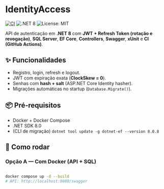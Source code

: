 # IdentityAccess
[![CI](https://img.shields.io/github/actions/workflow/status/<user>/IdentityAccess/ci.yml?branch=main)](#)
![.NET 8](https://img.shields.io/badge/.NET-8.0-512BD4)
![License: MIT](https://img.shields.io/badge/License-MIT-yellow.svg)

API de autenticação em **.NET 8** com **JWT + Refresh Token (rotação e revogação)**, **SQL Server**, **EF Core**, **Controllers**, **Swagger**, **xUnit** e **CI (GitHub Actions)**.

## ✨ Funcionalidades
- Registro, login, refresh e logout.
- JWT com expiração exata (**ClockSkew = 0**).
- Senhas com **hash + salt** (ASP.NET Core Identity hasher).
- Migrações automáticas no startup (`Database.Migrate()`).

## 📦 Pré‑requisitos
- Docker + Docker Compose
- .NET SDK 8.0
- (CLI de migração) `dotnet tool update -g dotnet-ef --version 8.0.8`

## 🚀 Como rodar

### Opção A — Com Docker (API + SQL)
```bash

docker compose up -d --build
# API: http://localhost:8080/swagger
